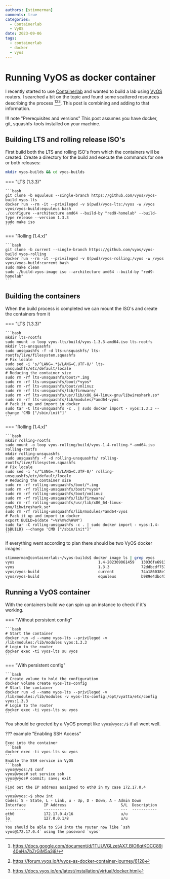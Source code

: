 ```yaml
---
authors: [stimmerman]
comments: true
categories:
  - Containerlab
  - VyOS
date: 2023-09-06
tags:
  - containerlab
  - docker
  - vyos
---
```


# Running VyOS as docker container
I recently started to use [Containerlab] and wanted to build a lab using [VyOS] routers. I searched a bit on the topic and found some scattered resources describing the process [^1][^2][^3]. This post is combining and adding to that information.

<!-- more -->
!!! note "Prerequisites and versions"
    This post assumes you have docker, git, squashfs-tools installed on your machine.

## Building LTS and rolling release ISO's
First build both the LTS and rolling ISO's from which the containers will be created. Create a directory for the build and execute the commands for one or both releases:
```bash
mkdir vyos-builds && cd vyos-builds
```

=== "LTS (1.3.3)"

    ```bash
    git clone -b equuleus --single-branch https://github.com/vyos/vyos-build vyos-lts
    docker run --rm -it --privileged -v $(pwd)/vyos-lts:/vyos -w /vyos vyos/vyos-build:equuleus bash
    ./configure --architecture amd64 --build-by "red9-homelab" --build-type release --version 1.3.3
    sudo make iso
    ```

=== "Rolling (1.4.x)"

    ```bash
    git clone -b current --single-branch https://github.com/vyos/vyos-build vyos-rolling
    docker run --rm -it --privileged -v $(pwd)/vyos-rolling:/vyos -w /vyos vyos/vyos-build:current bash
    sudo make clean
    sudo ./build-vyos-image iso --architecture amd64 --build-by "red9-homelab"
    ```

## Building the containers
When the build process is completed we can mount the ISO's and create the containers from it

=== "LTS (1.3.3)"

    ```bash
    mkdir lts-rootfs
    sudo mount -o loop vyos-lts/build/vyos-1.3.3-amd64.iso lts-rootfs
    mkdir lts-unsquashfs
    sudo unsquashfs -f -d lts-unsquashfs/ lts-rootfs/live/filesystem.squashfs
    # Fix locale
    sudo sed -i 's/^LANG=.*$/LANG=C.UTF-8/' lts-unsquashfs/etc/default/locale
    # Reducing the container size
    sudo rm -rf lts-unsquashfs/boot/*.img
    sudo rm -rf lts-unsquashfs/boot/*vyos*
    sudo rm -rf lts-unsquashfs/boot/vmlinuz
    sudo rm -rf lts-unsquashfs/lib/firmware/
    sudo rm -rf lts-unsquashfs/usr/lib/x86_64-linux-gnu/libwireshark.so*
    sudo rm -rf lts-unsquashfs/lib/modules/*amd64-vyos
    # Pack it up and import in docker
    sudo tar -C lts-unsquashfs -c . | sudo docker import - vyos:1.3.3 --change 'CMD ["/sbin/init"]'
    ```

=== "Rolling (1.4.x)"

    ```bash
    mkdir rolling-rootfs
    sudo mount -o loop vyos-rolling/build/vyos-1.4-rolling-*-amd64.iso rolling-rootfs
    mkdir rolling-unsquashfs
    sudo unsquashfs -f -d rolling-unsquashfs/ rolling-rootfs/live/filesystem.squashfs
    # Fix locale
    sudo sed -i 's/^LANG=.*$/LANG=C.UTF-8/' rolling-unsquashfs/etc/default/locale
    # Reducing the container size
    sudo rm -rf rolling-unsquashfs/boot/*.img
    sudo rm -rf rolling-unsquashfs/boot/*vyos*
    sudo rm -rf rolling-unsquashfs/boot/vmlinuz
    sudo rm -rf rolling-unsquashfs/lib/firmware/
    sudo rm -rf rolling-unsquashfs/usr/lib/x86_64-linux-gnu/libwireshark.so*
    sudo rm -rf rolling-unsquashfs/lib/modules/*amd64-vyos
    # Pack it up and import in docker
    export BUILD=$(date "+%Y%m%d%H%M")
    sudo tar -C rolling-unsquashfs -c . | sudo docker import - vyos:1.4-{$BUILD} --change 'CMD ["/sbin/init"]'
    ```

If everything went according to plan there should be two VyOS docker images:
```bash
stimmerman@containerlab:~/vyos-builds$ docker image ls | grep vyos
vyos                                     1.4-202309061459   13036fe69138   About a minute ago   1.16GB
vyos                                     1.3.3              72ddbcdf7579   2 minutes ago        874MB
vyos/vyos-build                          current            74a186038e1e   13 days ago          3.07GB
vyos/vyos-build                          equuleus           b989e4dbc47a   2 months ago         4GB
```

## Running a VyOS container
With the containers build we can spin up an instance to check if it's working.

=== "Without persistent config"

    ```bash
    # Start the container
    docker run -d --name vyos-lts --privileged -v /lib/modules:/lib/modules vyos:1.3.3
    # Login to the router
    docker exec -ti vyos-lts su vyos
    ```

=== "With persistent config"

    ```bash
    # Create volume to hold the configuration
    docker volume create vyos-lts-config
    # Start the container
    docker run -d --name vyos-lts --privileged -v /lib/modules:/lib/modules -v vyos-lts-config:/opt/vyatta/etc/config vyos:1.3.3
    # Login to the router
    docker exec -ti vyos-lts su vyos
    ```

You should be greeted by a VyOS prompt like `vyos@vyos:/$` if all went well.

??? example "Enabling SSH Access"
    
    Exec into the container
    ```bash
    docker exec -ti vyos-lts su vyos
    ```
    Enable the SSH service in VyOS
    ```bash
    vyos@vyos:/$ conf
    vyos@vyos# set service ssh
    vyos@vyos# commit; save; exit
    ```
    Find out the IP address assigned to eth0 in my case 172.17.0.4
    ```
    vyos@vyos:~$ show int
    Codes: S - State, L - Link, u - Up, D - Down, A - Admin Down
    Interface        IP Address                        S/L  Description
    ---------        ----------                        ---  -----------
    eth0             172.17.0.4/16                     u/u
    lo               127.0.0.1/8                       u/u
    ```
    You should be able to SSH into the router now like `ssh vyos@172.17.0.4` using the password `vyos`

  [Containerlab]: https://containerlab.dev/
  [VyOS]: https://vyos.io/

[^1]: https://docs.google.com/document/d/1TUUVGLzetAX7_BIO6qtKDCC89j40eHa7bZrGiM5a3j8/
[^2]: https://forum.vyos.io/t/vyos-as-docker-container-journey/6128
[^3]: https://docs.vyos.io/en/latest/installation/virtual/docker.html